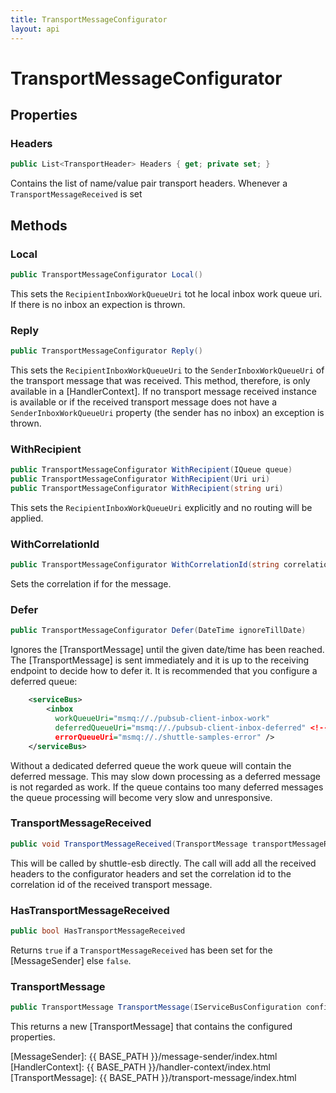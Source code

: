```yaml
---
title: TransportMessageConfigurator
layout: api
---
```

# TransportMessageConfigurator

## Properties

### Headers

``` c#
public List<TransportHeader> Headers { get; private set; }
```

Contains the list of name/value pair transport headers.  Whenever a `TransportMessageReceived` is set 

## Methods

### Local

``` c#
public TransportMessageConfigurator Local()
```

This sets the `RecipientInboxWorkQueueUri` tot he local inbox work queue uri.  If there is no inbox an expection is thrown.

### Reply

``` c#
public TransportMessageConfigurator Reply()
```

This sets the `RecipientInboxWorkQueueUri` to the `SenderInboxWorkQueueUri` of the transport message that was received.  This method, therefore, is only available in a [HandlerContext].  If no transport message received instance is available or if the received transport message does not have a `SenderInboxWorkQueueUri` property (the sender has no inbox) an exception is thrown.

### WithRecipient

``` c#
public TransportMessageConfigurator WithRecipient(IQueue queue)
public TransportMessageConfigurator WithRecipient(Uri uri)
public TransportMessageConfigurator WithRecipient(string uri)
```

This sets the `RecipientInboxWorkQueueUri` explicitly and no routing will be applied.

### WithCorrelationId

``` c#
public TransportMessageConfigurator WithCorrelationId(string correlationId)
```

Sets the correlation if for the message.

### Defer

``` c#
public TransportMessageConfigurator Defer(DateTime ignoreTillDate)
```

Ignores the [TransportMessage] until the given date/time has been reached.  The [TransportMessage] is sent immediately and it is up to the receiving endpoint to decide how to defer it.  It is recommended that you configure a deferred queue:

``` xml
	<serviceBus>
		<inbox
		  workQueueUri="msmq://./pubsub-client-inbox-work"
		  deferredQueueUri="msmq://./pubsub-client-inbox-deferred" <!-- THE DEFERRED QUEUE STORE -->
		  errorQueueUri="msmq://./shuttle-samples-error" />
	</serviceBus>
```

Without a dedicated deferred queue the work queue will contain the deferred message.  This may slow down processing as a deferred message is not regarded as work.  If the queue contains too many deferred messages the queue processing will become very slow and unresponsive.

### TransportMessageReceived

``` c#
public void TransportMessageReceived(TransportMessage transportMessageReceived)
```

This will be called by shuttle-esb directly.  The call will add all the received headers to the configurator headers and set the correlation id to the correlation id of the received transport message.

### HasTransportMessageReceived

``` c#
public bool HasTransportMessageReceived
```

Returns `true` if a `TransportMessageReceived` has been set for the [MessageSender] else `false`.

### TransportMessage

``` c#
public TransportMessage TransportMessage(IServiceBusConfiguration configuration)
```

This returns a new [TransportMessage] that contains the configured properties.

[MessageSender]: {{ BASE_PATH }}/message-sender/index.html
[HandlerContext]: {{ BASE_PATH }}/handler-context/index.html
[TransportMessage]: {{ BASE_PATH }}/transport-message/index.html
